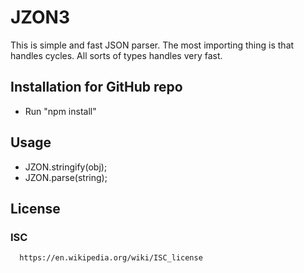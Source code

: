# JZON3

This is simple and fast JSON parser. The most importing thing is that handles cycles.
All sorts of types handles very fast.

## Installation for GitHub repo

 - Run "npm install"
 

## Usage
  
 - JZON.stringify(obj);
 - JZON.parse(string);

## License
  ### ISC
      https://en.wikipedia.org/wiki/ISC_license
